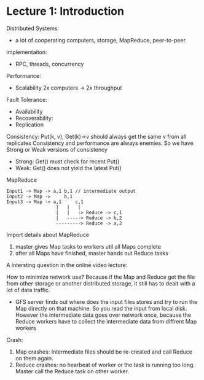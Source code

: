 # Lecture 1: Introduction

Distributed Systems:

-   a lot of cooperating computers, storage, MapReduce, peer-to-peer

implementaiton:

-   RPC, threads, concurrency

Performance:

-   Scalability 2x computers -> 2x throughput

Fault Tolerance:

-   Availability
-   Recoverability:
-   Replication

Consistency: Put(k, v), Get(k)->v should always get the same v from all replicates Consistency and performance are always enemies. So we have Strong or Weak versions of consistency

-   Strong: Get() must check for recent Put()
-   Weak: Get() does not yield the latest Put()

MapReduce

    Input1 -> Map -> a,1 b,1 // intermediate output
    Input2 -> Map ->     b,1
    Input3 -> Map -> a,1     c,1
                      |   |   |
                      |   |   -> Reduce -> c,1
                      |   -----> Reduce -> b,2
                      ---------> Reduce -> a,2

Import details about MapReduce

1.  master gives Map tasks to workers util all Maps complete
2.  after all Maps have finished, master hands out Reduce tasks

A intersting question in the online video lecture:

How to minimize network use? Because if the Map and Reduce get the file from other storage or another distributed storage, it still has to dealt with a lot of data traffic.

-   GFS server finds out where does the input files stores and try to run the Map directly on that machine. So you read the input from local disk. However the intermediate data goes over network once, because the Reduce workers have to collect the intermediate data from diffrent Map workers

Crash:

1.  Map crashes: Intermediate files should be re-created and call Reduce on them again.
2.  Reduce crashes: no hearbeat of worker or the task is running too long. Master call the Reduce task on other worker.
